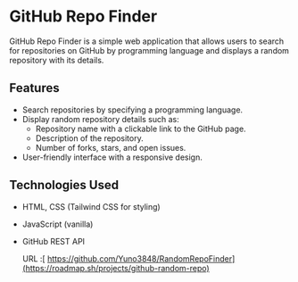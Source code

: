 # GitHub Repo Finder

GitHub Repo Finder is a simple web application that allows users to search for repositories on GitHub by programming language and displays a random repository with its details.

## Features

- Search repositories by specifying a programming language.
- Display random repository details such as:
  - Repository name with a clickable link to the GitHub page.
  - Description of the repository.
  - Number of forks, stars, and open issues.
- User-friendly interface with a responsive design.

## Technologies Used

- HTML, CSS (Tailwind CSS for styling)
- JavaScript (vanilla)
- GitHub REST API

  URL :[ https://github.com/Yuno3848/RandomRepoFinder](https://roadmap.sh/projects/github-random-repo)
